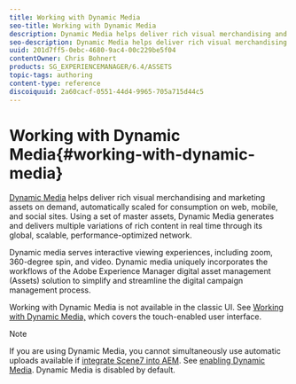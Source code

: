 ```yaml
---
title: Working with Dynamic Media
seo-title: Working with Dynamic Media
description: Dynamic Media helps deliver rich visual merchandising and marketing assets on demand, automatically scaled for consumption on web, mobile, and social sites. Using a set of master assets, Dynamic Media generates and delivers multiple variations of rich content in real time through its global, scalable, performance-optimized network
seo-description: Dynamic Media helps deliver rich visual merchandising and marketing assets on demand, automatically scaled for consumption on web, mobile, and social sites. Using a set of master assets, Dynamic Media generates and delivers multiple variations of rich content in real time through its global, scalable, performance-optimized network
uuid: 201d7ff5-0ebc-4680-9ac4-00c229be5f04
contentOwner: Chris Bohnert
products: SG_EXPERIENCEMANAGER/6.4/ASSETS
topic-tags: authoring
content-type: reference
discoiquuid: 2a60cacf-0551-44d4-9965-705a715d44c5
---
```


# Working with Dynamic Media{#working-with-dynamic-media}

[Dynamic Media](http://www.adobe.com/solutions/web-experience-management/dynamic-media.html) helps deliver rich visual merchandising and marketing assets on demand, automatically scaled for consumption on web, mobile, and social sites. Using a set of master assets, Dynamic Media generates and delivers multiple variations of rich content in real time through its global, scalable, performance-optimized network.

Dynamic media serves interactive viewing experiences, including zoom, 360-degree spin, and video. Dynamic media uniquely incorporates the workflows of the Adobe Experience Manager digital asset management (Assets) solution to simplify and streamline the digital campaign management process.

Working with Dynamic Media is not available in the classic UI. See [Working with Dynamic Media,](../../../assets/using/dynamic-media.md) which covers the touch-enabled user interface.

>[!NOTE]
>
>If you are using Dynamic Media, you cannot simultaneously use automatic uploads available if [integrate Scene7 into AEM](../../../sites/administering/using/scene7.md). See [enabling Dynamic Media](../../../assets/using/config-dynamic.md#enabling-dynamic-media). Dynamic Media is disabled by default.

